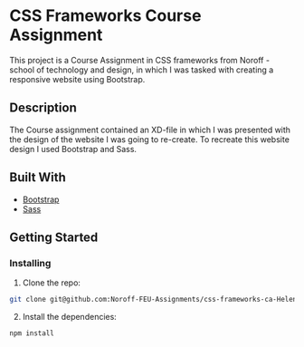 # CSS Frameworks Course Assignment

This project is a Course Assignment in CSS frameworks from Noroff - school of technology and design, in which I was tasked with creating a responsive website using Bootstrap. 

## Description

The Course assignment contained an XD-file in which I was presented with the design of the website I was going to re-create. To recreate this website design I used Bootstrap and Sass.


## Built With

- [Bootstrap](https://getbootstrap.com)
- [Sass](https://sass-lang.com/)

## Getting Started

### Installing

1. Clone the repo:

```bash
git clone git@github.com:Noroff-FEU-Assignments/css-frameworks-ca-HelenaBustrak.git
```

2. Install the dependencies:

```
npm install
```


